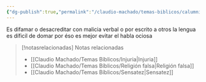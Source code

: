 ```yaml
---
{"dg-publish":true,"permalink":"/claudio-machado/temas-biblicos/calumnia/","title":"Calumnia"}
---
```


Es difamar o desacreditar con malicia verbal o por escrito a otros la lengua es díficil de domar por éso es mejor evitar el habla ociosa 

> [!notasrelacionadas] Notas relacionadas
> - [[Claudio Machado/Temas Bíblicos/Injuria\|Injuria]]
> - [[Claudio Machado/Temas Bíblicos/Religión falsa\|Religión falsa]]
> - [[Claudio Machado/Temas Bíblicos/Sensatez\|Sensatez]]

